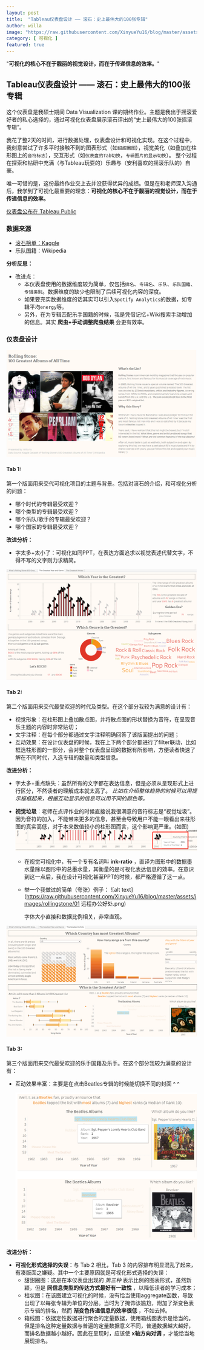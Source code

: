 ```yaml
---
layout: post
title:  "Tableau仪表盘设计 —— 滚石：史上最伟大的100张专辑"
author: willa
image: "https://raw.githubusercontent.com/XinyueYu16/blog/master/assets/images/rollingstone/rollingstone1.png"
category: [ 可视化 ]
featured: true
---
```


"__可视化的核心不在于靓丽的视觉设计，而在于传递信息的效率。__"

## Tableau仪表盘设计 —— 滚石：史上最伟大的100张专辑

这个仪表盘是我硕士期间 Data Visualization 课的期终作业。主题是我出于摇滚爱好者的私心选择的，通过可视化仪表盘展示滚石评出的“史上最伟大的100张摇滚专辑”。

我花了整2天的时间，进行数据处理，仪表盘设计和可视化实现。在这个过程中，我刻意尝试了许多平时接触不到的图表形式（如`甜甜圈图`），视觉美化（如叠加在柱形图上的`音符标志`），交互形式（如`仪表盘的Tab切换`，`专辑图片的显示切换`）。
整个过程在探索和钻研中充满（与Tableau玩耍的）乐趣与（安利喜欢的摇滚乐队的）自豪。

唯一可惜的是，这份最终作业交上去并没获得优异的成绩。但是在和老师深入沟通后，我学到了可视化最重要的理念：__可视化的核心不在于靓丽的视觉设计，而在于传递信息的效率。__



[仪表盘公布在 Tableau Public](https://public.tableau.com/profile/willa.yu#!/vizhome/RollingStone100greatestalbums-DataVizFinal-WillaYu/WhatsRollingStone100GreatestAlbums)

### 数据来源
- [滚石榜单：Kaggle](https://www.kaggle.com/notgibs/500-greatest-albums-of-all-time-rolling-stone)
- 乐队国籍：Wikipedia

__分析反思：__
- 改进点：
  - 本仪表盘使用的数据维度较为简单，仅包括`排名`、`专辑名`、`乐队`、`乐队国籍`、`专辑类别`。数据维度的缺少也限制了后续可视化内容的深度。
  - 如果要充实数据维度的话其实可以引入`Spotify Analytics`的数据，如专辑平均`energy`等。
  - 另外，在为专辑匹配乐手国籍的时候，我是凭借记忆+Wiki搜索手动增加的信息。其实 __爬虫+手动调整爬虫结果__ 会更有效率。


### 仪表盘设计

![alt text](https://raw.githubusercontent.com/XinyueYu16/blog/master/assets/images/rollingstone/rollingstone1.png)
#### Tab 1: 

第一个版面用来交代可视化项目的主题与背景。包括对滚石的介绍，和可视化分析的问题：
- 哪个时代的专辑最受欢迎？
- 哪个类型的专辑最受欢迎？
- 哪个乐队/歌手的专辑最受欢迎？
- 哪个国家的专辑最受欢迎？

__改进分析：__
- 字太多+太小了：可视化如同PPT，在表达方面追求以视觉表述代替文字，不得不写的文字则力求精简。


![alt text](https://raw.githubusercontent.com/XinyueYu16/blog/master/assets/images/rollingstone/rollingstone2.png)
#### Tab 2: 

第二个版面用来交代最受欢迎的时代及类型。在这个部分我较为满意的设计有：
- 视觉形象：在柱形图上叠加散点图，并将散点图的形状替换为音符，在呈现音乐主题的内容时非常贴切；
- 文字注释：在每个部分都通过文字注释明确回答了该版面提出的问题；
- 互动效果：在设计仪表盘的时候，我在上下两个部分都进行了filter联动，比如框选柱形图的一部分，会对整个仪表盘呈现的数据有所影响，方便读者快速了解在不同时代，入选专辑的数量和类型信息。

__改进分析：__
- 字太多+重点缺失：虽然所有的文字都在表达信息，但是必须从呈现形式上进行区分，不然读者的理解成本就太高了。 _比如在介绍整体趋势的时候可以用提示框框起来，根据互动显示的信息可以用不同的颜色等。_
- __视觉垃圾__：老师在点评作业的时候直接说我很满意的音符标志是“视觉垃圾”。因为音符的加入，不能带来更多的信息，甚至会导致用户不能一眼看出来柱形图的真实高低，对于本来数值较小的柱形图而言，这个影响更严重。(如图)![alt text](https://raw.githubusercontent.com/XinyueYu16/blog/master/assets/images/rollingstone/tone1.png)

  - 在视觉可视化中，有一个专有名词叫 __ink-ratio__ ，直译为图形中的数据墨水量除以图形中的总墨水量，其衡量的是可视化表达信息的效率。在意识到这一点后，我在设计可视化甚至PPT的时候，都严格遵循了这一点。

  - 举一个我做过的简单（夸张）例子：
  ![alt text](https://raw.githubusercontent.com/XinyueYu16/blog/master/assets/images/rollingstone/01 远程办公好处.png)

    字体大小直接和数据比例相关，非常直观。


![alt text](https://raw.githubusercontent.com/XinyueYu16/blog/master/assets/images/rollingstone/rollingstone3.png)
#### Tab 3: 

第三个版面用来交代最受欢迎的乐手国籍及乐手。在这个部分我较为满意的设计有：
- 互动效果丰富：主要是在点击Beatles专辑的时候能切换不同的封面 ^ ^ 

  ![alt text](https://raw.githubusercontent.com/XinyueYu16/blog/master/assets/images/rollingstone/detail2.png)

__改进分析：__
- __可视化形式选择的失误__：与 Tab 2 相比，Tab 3 的内容排布明显混乱了起来，有凑版面之嫌疑。其中一个主要原因就是可视化形式选择的失误：
  - 甜甜圈图：这是在本仪表盘出现的 _第三种_ 表示比例的图表形式，虽然新颖，但是 __同信息类型的传达方式最好有一致性__ ，以降低读者的学习成本；
  - 柱状图：在该图建立可视化的时候，没有恰当使用aggregate函数，导致出现了以每张专辑为单位的分层。当时为了掩饰该尴尬，附加了渐变色表示专辑的排名，然而 __渐变色传递信息的效率很低__ ，不如去掉。
  - 箱线图：依据定性数据进行聚合的定量数据，使用箱线图表示是恰当的。但是排名这种定量数据与普遍的定量数据意义不同，普通数据越大越好，而排名数据越小越好。因此在呈现时，应该使 __x轴方向对调__ ，才能恰当地展现排名。
